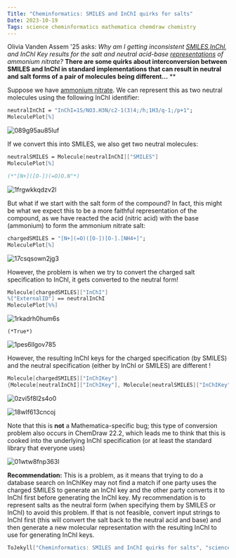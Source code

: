 ```yaml
---
Title: "Cheminformatics: SMILES and InChI quirks for salts"
Date: 2023-10-19
Tags: science cheminformatics mathematica chemdraw chemistry
---
```


Olivia Vanden Assem '25 asks:  *Why am I getting inconsistent [SMILES](https://en.wikipedia.org/wiki/Simplified_molecular-input_line-entry_system),[InChI](https://jcheminf.biomedcentral.com/articles/10.1186/s13321-015-0068-4), and InChI Key results for the salt and neutral acid-base [representations](https://chem.libretexts.org/Courses/Intercollegiate_Courses/Cheminformatics/02%3A_Representing_Small_Molecules_on_Computers) of ammonium nitrate?*  **There are some quirks about interconversion between SMILES and InChI in standard implementations that can result in neutral and salt forms of a pair of molecules being different...** **

Suppose we have [ammonium nitrate](https://en.wikipedia.org/wiki/Ammonium_nitrate).  We can represent this as two neutral molecules using the following InChI identifier:

```mathematica
neutralInChI = "InChI=1S/NO3.H3N/c2-1(3)4;/h;1H3/q-1;/p+1";
MoleculePlot[%]
```

![089g95au85luf](/blog/images/2023/10/19/089g95au85luf.png)

If we convert this into SMILES, we also get two neutral molecules:

```mathematica
neutralSMILES = Molecule[neutralInChI]["SMILES"]
MoleculePlot[%]

(*"[N+]([O-])(=O)O.N"*)
```

![1frgwkkqdzv2l](/blog/images/2023/10/19/1frgwkkqdzv2l.png)

But what if we start with the salt form of the compound?  In fact, this might be what we expect this to be a more faithful representation of the compound, as we have reacted the acid (nitric acid) with the base (ammonium) to form the ammonium nitrate salt: 

```mathematica
chargedSMILES = "[N+](=O)([O-])[O-].[NH4+]";
MoleculePlot[%]
```

![17csqsown2jg3](/blog/images/2023/10/19/17csqsown2jg3.png)

However, the problem is when we try to convert the charged salt specification to InChI, it gets converted to the neutral form!  

```mathematica
Molecule[chargedSMILES]["InChI"]
%["ExternalID"] == neutralInChI
MoleculePlot[%%]
```

![1rkadrh0hum6s](/blog/images/2023/10/19/1rkadrh0hum6s.png)

```
(*True*)
```

![1pes6llgov785](/blog/images/2023/10/19/1pes6llgov785.png)

However, the resulting InChI keys for the charged specification (by SMILES) and the neutral specification (either by InChI or SMILES) are different !

```mathematica
Molecule[chargedSMILES]["InChIKey"]
{Molecule[neutralInChI]["InChIKey"], Molecule[neutralSMILES]["InChIKey"]}
```

![0zvi5f8l2s4o0](/blog/images/2023/10/19/0zvi5f8l2s4o0.png)

![18wlf613cncoj](/blog/images/2023/10/19/18wlf613cncoj.png)

Note that this is **not** a Mathematica-specific bug; this type of conversion problem also occurs in ChemDraw 22.2, which leads me to think that this is cooked into the underlying InChI specification (or at least the standard library that everyone uses) 

![01wtw8fnp363l](/blog/images/2023/10/19/01wtw8fnp363l.png)



**Recommendation:** This is a problem, as it means that trying to do a database search on InChIKey may not find a match if one party uses the charged SMILES to generate an InChI key and the other party converts it to InChI first before generating the InChI key.  My recommendation is to represent salts as the neutral form (when specifying them by SMILES or InChI) to avoid this problem.  If that is not feasible, convert input strings to InChI first (this will convert the salt back to the neutral acid and base) and then generate a new molecular representation with the resulting InChI to use for generating InChI keys.

```mathematica
ToJekyll["Cheminformatics: SMILES and InChI quirks for salts", "science cheminformatics mathematica chemdraw"]
```

